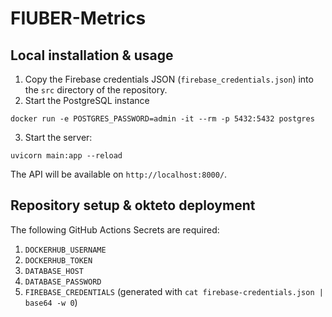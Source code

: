 # FIUBER-Metrics

## Local installation & usage

1. Copy the Firebase credentials JSON (`firebase_credentials.json`) into the `src` directory of the repository.
2. Start the PostgreSQL instance
```
docker run -e POSTGRES_PASSWORD=admin -it --rm -p 5432:5432 postgres
```
3. Start the server:
```
uvicorn main:app --reload
```

The API will be available on `http://localhost:8000/`.

## Repository setup & okteto deployment

The following GitHub Actions Secrets are required:
1. `DOCKERHUB_USERNAME`
2. `DOCKERHUB_TOKEN`
3. `DATABASE_HOST`
4. `DATABASE_PASSWORD`
5. `FIREBASE_CREDENTIALS` (generated with `cat firebase-credentials.json | base64 -w 0`)
